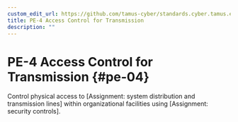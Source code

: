 ```yaml
---
custom_edit_url: https://github.com/tamus-cyber/standards.cyber.tamus.edu/tree/main/content/tamus.edu/TAMUS_profile.xml
title: PE-4 Access Control for Transmission
description: ""
---
```


# PE-4 Access Control for Transmission {#pe-04}

Control physical access to [Assignment: system distribution and transmission lines] within organizational facilities using [Assignment: security controls].

